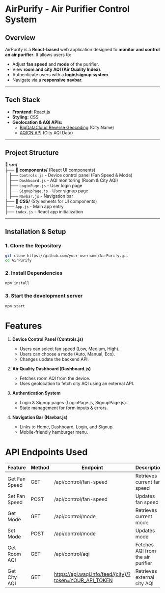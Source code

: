 # **AirPurify - Air Purifier Control System**  

## **Overview**  
AirPurify is a **React-based** web application designed to **monitor and control an air purifier**. It allows users to:  
- Adjust **fan speed** and **mode** of the purifier.  
- View **room and city AQI (Air Quality Index)**.  
- Authenticate users with a **login/signup system**.  
- Navigate via a **responsive navbar**.  

---

## **Tech Stack**  
- **Frontend:** React.js   
- **Styling:** CSS  
- **Geolocation & AQI APIs:**  
  - [BigDataCloud Reverse Geocoding](https://www.bigdatacloud.com/) (City Name)  
  - [AQICN API](https://aqicn.org/api/) (City AQI Data)  

---

## **Project Structure**  

📁 **src/**  
 ├── 📁 **components/** (React UI components)  
 │   ├── `Controls.js` - Device control panel (Fan Speed & Mode)  
 │   ├── `Dashboard.js` - AQI monitoring (Room & City AQI)  
 │   ├── `LoginPage.js` - User login page  
 │   ├── `SignupPage.js` - User signup page  
 │   ├── `Navbar.js` - Navigation bar  
 ├── 📁 **CSS/** (Stylesheets for UI components)  
 ├── `App.js` - Main app entry  
 ├── `index.js` - React app initialization  

---

## **Installation & Setup**  

### **1. Clone the Repository**  
```sh
git clone https://github.com/your-username/AirPurify.git
cd AirPurify
```
### **2. Install Dependencies**  
```sh
npm install
```
### **3. Start the development server**  
```sh
npm start
```

# Features

1. **Device Control Panel (Controls.js)**
   - Users can select fan speed (Low, Medium, High).
   - Users can choose a mode (Auto, Manual, Eco).
   - Changes update the backend API.

2. **Air Quality Dashboard (Dashboard.js)**
   - Fetches room AQI from the device.
   - Uses geolocation to fetch city AQI using an external API.

3. **Authentication System**
   - Login & Signup pages (LoginPage.js, SignupPage.js).
   - State management for form inputs & errors.

4. **Navigation Bar (Navbar.js)**
   - Links to Home, Dashboard, Login, and Signup.
   - Mobile-friendly hamburger menu.


# API Endpoints Used

| Feature          | Method | Endpoint                                                   | Description                                  |
|------------------|--------|------------------------------------------------------------|----------------------------------------------|
| Get Fan Speed    | GET    | /api/control/fan-speed                                     | Retrieves current fan speed                 |
| Set Fan Speed    | POST   | /api/control/fan-speed                                     | Updates fan speed                           |
| Get Mode         | GET    | /api/control/mode                                          | Retrieves current mode                      |
| Set Mode         | POST   | /api/control/mode                                          | Updates mode                                |
| Get Room AQI     | GET    | /api/control/aqi                                           | Fetches AQI from the air purifier           |
| Get City AQI     | GET    | https://api.waqi.info/feed/{city}/?token=YOUR_API_TOKEN     | Retrieves external city AQI                 |

